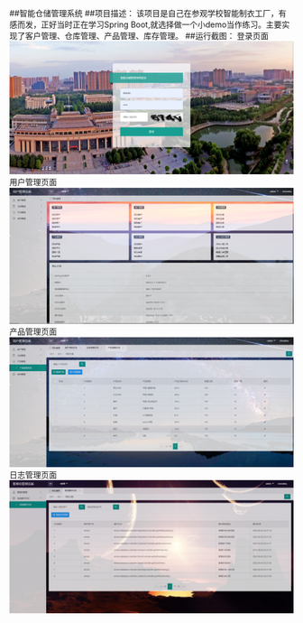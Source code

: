 ##智能仓储管理系统
##项目描述：
    该项目是自己在参观学校智能制衣工厂，有感而发，正好当时正在学习Spring Boot,就选择做一个小demo当作练习。主要实现了客户管理、仓库管理、产品管理、库存管理。
##运行截图：
登录页面
<img src="demoimage/login.png">
用户管理页面
<img src="demoimage/userimg.png">
产品管理页面
<img src="demoimage/productimg.png">
日志管理页面
<img src="demoimage/logimg.png">